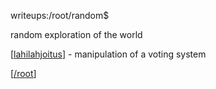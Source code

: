 writeups:/root/random$

random exploration of the world

\[[lahilahjoitus](lahilahjoitus)\] - manipulation of a voting system

\[[/root](../)\]
